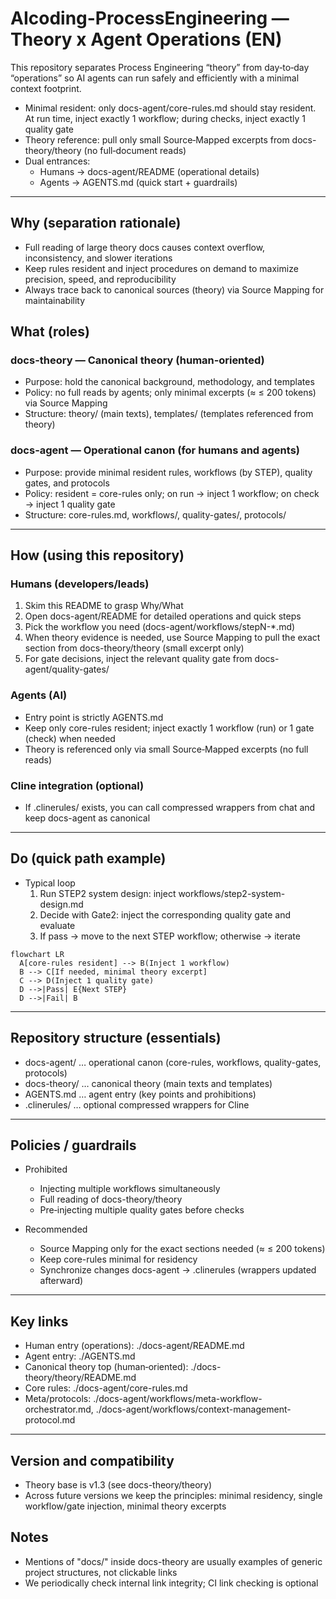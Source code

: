 # AIcoding-ProcessEngineering — Theory x Agent Operations (EN)

This repository separates Process Engineering “theory” from day‑to‑day “operations” so AI agents can run safely and efficiently with a minimal context footprint.

- Minimal resident: only docs-agent/core-rules.md should stay resident. At run time, inject exactly 1 workflow; during checks, inject exactly 1 quality gate
- Theory reference: pull only small Source‑Mapped excerpts from docs-theory/theory (no full‑document reads)
- Dual entrances:
  - Humans → docs-agent/README (operational details)
  - Agents → AGENTS.md (quick start + guardrails)

---

## Why (separation rationale)
- Full reading of large theory docs causes context overflow, inconsistency, and slower iterations
- Keep rules resident and inject procedures on demand to maximize precision, speed, and reproducibility
- Always trace back to canonical sources (theory) via Source Mapping for maintainability

## What (roles)

### docs-theory — Canonical theory (human‑oriented)
- Purpose: hold the canonical background, methodology, and templates
- Policy: no full reads by agents; only minimal excerpts (≈ ≤ 200 tokens) via Source Mapping
- Structure: theory/ (main texts), templates/ (templates referenced from theory)

### docs-agent — Operational canon (for humans and agents)
- Purpose: provide minimal resident rules, workflows (by STEP), quality gates, and protocols
- Policy: resident = core-rules only; on run → inject 1 workflow; on check → inject 1 quality gate
- Structure: core-rules.md, workflows/, quality-gates/, protocols/

---

## How (using this repository)

### Humans (developers/leads)
1) Skim this README to grasp Why/What
2) Open docs-agent/README for detailed operations and quick steps
3) Pick the workflow you need (docs-agent/workflows/stepN-*.md)
4) When theory evidence is needed, use Source Mapping to pull the exact section from docs-theory/theory (small excerpt only)
5) For gate decisions, inject the relevant quality gate from docs-agent/quality-gates/

### Agents (AI)
- Entry point is strictly AGENTS.md
- Keep only core-rules resident; inject exactly 1 workflow (run) or 1 gate (check) when needed
- Theory is referenced only via small Source‑Mapped excerpts (no full reads)

### Cline integration (optional)
- If .clinerules/ exists, you can call compressed wrappers from chat and keep docs-agent as canonical

---

## Do (quick path example)

- Typical loop
  1) Run STEP2 system design: inject workflows/step2-system-design.md
  2) Decide with Gate2: inject the corresponding quality gate and evaluate
  3) If pass → move to the next STEP workflow; otherwise → iterate

```mermaid
flowchart LR
  A[core-rules resident] --> B(Inject 1 workflow)
  B --> C[If needed, minimal theory excerpt]
  C --> D(Inject 1 quality gate)
  D -->|Pass| E{Next STEP}
  D -->|Fail| B
```

---

## Repository structure (essentials)
- docs-agent/ … operational canon (core-rules, workflows, quality-gates, protocols)
- docs-theory/ … canonical theory (main texts and templates)
- AGENTS.md … agent entry (key points and prohibitions)
- .clinerules/ … optional compressed wrappers for Cline

---

## Policies / guardrails

- Prohibited
  - Injecting multiple workflows simultaneously
  - Full reading of docs-theory/theory
  - Pre‑injecting multiple quality gates before checks

- Recommended
  - Source Mapping only for the exact sections needed (≈ ≤ 200 tokens)
  - Keep core-rules minimal for residency
  - Synchronize changes docs-agent → .clinerules (wrappers updated afterward)

---

## Key links
- Human entry (operations): ./docs-agent/README.md
- Agent entry: ./AGENTS.md
- Canonical theory top (human‑oriented): ./docs-theory/theory/README.md
- Core rules: ./docs-agent/core-rules.md
- Meta/protocols: ./docs-agent/workflows/meta-workflow-orchestrator.md, ./docs-agent/workflows/context-management-protocol.md

---

## Version and compatibility
- Theory base is v1.3 (see docs-theory/theory)
- Across future versions we keep the principles: minimal residency, single workflow/gate injection, minimal theory excerpts

## Notes
- Mentions of "docs/" inside docs-theory are usually examples of generic project structures, not clickable links
- We periodically check internal link integrity; CI link checking is optional

